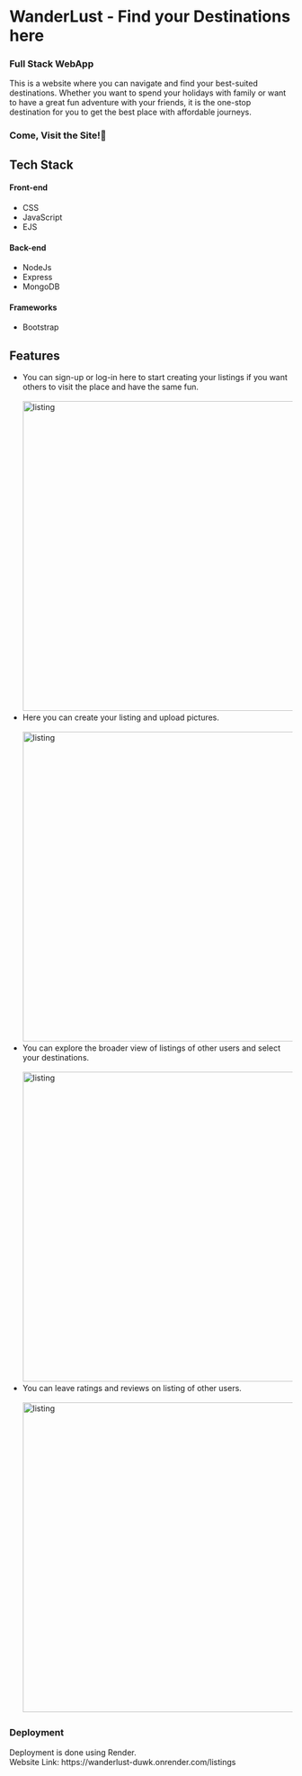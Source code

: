 <h1>WanderLust - Find your Destinations here</h1>
<h3>Full Stack WebApp</h3>
<p>This is a website where you can navigate and find your best-suited destinations. Whether you want to spend your holidays with family or want to have a great fun adventure with your friends, it is the one-stop destination for you to get the best place with affordable journeys.</p>
<h3>Come, Visit the Site!&#127881;</h3>

<h2>Tech Stack</h2>
<h4>Front-end</h4>
<ul>
  <li>CSS</li>
  <li>JavaScript</li>
  <li>EJS</li>
</ul>
<h4>Back-end</h4>
<ul>
  <li>NodeJs</li>
  <li>Express</li>
  <li>MongoDB</li>
</ul>
<h4>Frameworks</h4>
<ul>
  <li>Bootstrap</li>
</ul>

<h2>Features</h2>
<ul>
  <li>You can sign-up or log-in here to start creating your listings if you want others to visit the place and have the same fun.
  <br><br>
    <img src="https://github.com/Nehagarg816/Wanderlust/assets/111566521/82b5e05d-9476-417e-a09f-c4decd3f6503" alt="listing" width="550">
  </li>
  <li>Here you can create your listing and upload pictures.
    <br><br>
    <img src="https://github.com/Nehagarg816/Wanderlust/assets/111566521/33403274-8b99-4c5b-b88f-c54ba5782b57" alt="listing" width="550">
  </li>
  <li>You can explore the broader view of listings of other users and select your destinations.
    <br><br>
    <img src="https://github.com/Nehagarg816/Wanderlust/assets/111566521/4423a1f5-58c8-43ef-83e3-fff1c46d07fa" alt="listing" width="550">
  </li>
  <li>You can leave ratings and reviews on listing of other users.
  <br><br>
    <img src="https://github.com/Nehagarg816/Wanderlust/assets/111566521/728ef434-2b52-41eb-b349-07f7ceae01ab" alt="listing" width="550">
  </li>

</ul>

<h3>Deployment</h3>
<p>Deployment is done using Render.
<br>
  Website Link: https://wanderlust-duwk.onrender.com/listings
</p>
